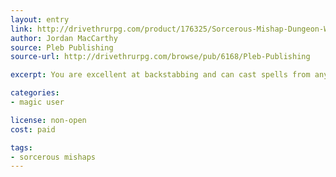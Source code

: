 ```yaml
---
layout: entry
link: http://drivethrurpg.com/product/176325/Sorcerous-Mishap-Dungeon-World-Playbook-Bundle?manufacturers_id=6168
author: Jordan MacCarthy
source: Pleb Publishing
source-url: http://drivethrurpg.com/browse/pub/6168/Pleb-Publishing

excerpt: You are excellent at backstabbing and can cast spells from any playbook that uses them!

categories:
- magic user

license: non-open
cost: paid

tags:
- sorcerous mishaps
---
```

